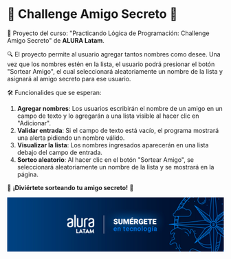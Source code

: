 <h1>👑 Challenge Amigo Secreto 👑</h1>
<p>📌 Proyecto del curso: "Practicando Lógica de Programación: Challenge Amigo Secreto" de <strong>ALURA Latam</strong>.</p>

<p>🔍 El proyecto permite al usuario agregar tantos nombres como desee. Una vez que los nombres estén en la lista, el usuario podrá presionar el botón "Sortear Amigo", el cual seleccionará aleatoriamente un nombre de la lista y asignará al amigo secreto para ese usuario.</p>
<p>🛠️ Funcionalides que se esperan:</p>
    <ol>
        <li><strong>Agregar nombres</strong>: Los usuarios escribirán el nombre de un amigo en un campo de texto y lo agregarán a una lista visible al hacer clic en "Adicionar".</li>
        <li><strong>Validar entrada</strong>: Si el campo de texto está vacío, el programa mostrará una alerta pidiendo un nombre válido.</li>
        <li><strong>Visualizar la lista</strong>: Los nombres ingresados aparecerán en una lista debajo del campo de entrada.</li>
        <li><strong>Sorteo aleatorio</strong>: Al hacer clic en el botón "Sortear Amigo", se seleccionará aleatoriamente un nombre de la lista y se mostrará en la página.</li>
    </ol>
<p>👥 <strong>¡Diviértete sorteando tu amigo secreto!</strong> 🎉</p>

<img src="assets/Logo-Alura.jpg" alt="Logo de Alura"/>